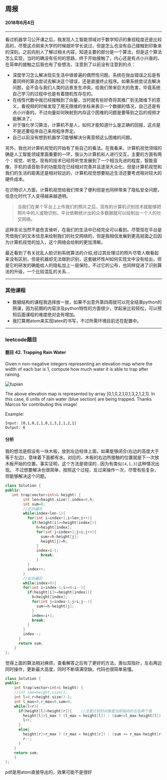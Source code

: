 ## 周报
#### 2018年6月4日
***
看过机器学习公开课之后，我发现人工智能领域对于数学知识的重视程度还是比较高的，尽管这点刚来大学的时候就听学长说过，但是怎么也没有自己接触到印象来的深刻。之前向别人了解过相关内容，知道主要的部分是一个算法，但是这个算法怎么实现，当时的确没有任何的思路，终于开始接触了，内心还是有点小兴奋的。在简单的接触之后我也有了些想法，注意到了以前没有注意到的点：
- 深度学习怎么解决现实生活中很普遍的偶然性问题。系统在抛出错误之后是有着同样的算法尝试去解决这个错误，还是直接终止程序。如果系统尝试去解决问题，会不会与我们人类的远景发生冲突，给我们带来巨大的危害，毕竟系统自己学习的过程中也是有着随机性存在的。
- 在线性代数中我已经接触到了向量，当时就有些好奇将其推广到无限维下的意义，看视频的时候发现了用无限维的坐标来表示一个数据的情况，自己还是有点小兴奋的。不过向量如何映射到内存这个困难的问题是要等到之后的视频才能解决了。
- 对于强化学习算法，计算机不是人，如何才能知道什么是正确的回报，这点是不是还要程序自己来用程序界定。
- 自己以前没有想到机器学习能够解决分离音频这么困难的问题。

另外，我也对计算机视觉的开始有了些自己的看法。在我看来，计算机视觉领域的确是人工智能领域里面重要的一环，我认为计算机和人进行交互，主要的方面有两个：视觉、听觉。现有的技术已经将听觉发展到了一个相当先进的程度，智能音像，手机的语音助手的功能现在已经相对完善并且逐渐大众化，但是计算机视觉和我们的生活的距离还是相对较远的，计算机视觉想要贴近生活还要考虑相对较大的硬件成本。      

在识物识人方面，计算机视觉给我们带来了便利但是也同样带来了隐私安全问题，信息化时代下人变得越来越透明。
>当我们在某个平台上上传我们的照片之后，现有的计算机识别技术就能够把照片中的人或物识别，平台依赖统计出的众多数据就可以绘制出一个人的社交网络。

这种言论当然不是危言耸听，在我们的生活中已经完全可以看到。尽管现在平台是凭借我们的文本信息来绘制我们的社交网络的，但是我相信发展到更高层面之后因为计算机视觉的加入，这个网络会绘制的更加清晰。  

最近看到了有关扰乱人脸识别系统算法的介绍,经过其处理过的照片尽管人眼看起来没有区别，但是机器却无法做到识别，这套破坏性AI如何实现文中没有给出，但是它的研发的确能给人的隐私加上一层保险，不过它的公布，也同样促进了识别算法的升级，一个比较混乱的关系...
***
### 其他课程
- 数据结构的课程我选择放一放，如果不出意外第四周就可以完全结束python的网课，因为前期的内容涉及python特性的方面很少，学起来比较轻松，可以预知后面课程的难度绝对会有增加。
- 我打算用atom来实现latex的书写，不过所需环境目前还在配置中。
***
### leetcode题目
#### 题目  42. Trapping Rain Water
Given n non-negative integers representing an elevation map where the width of each bar is 1, compute how much water it is able to trap after raining.

![tupian](http://www.leetcode.com/static/images/problemset/rainwatertrap.png)

The above elevation map is represented by array [0,1,0,2,1,0,1,3,2,1,2,1]. In this case, 6 units of rain water (blue section) are being trapped. Thanks Marcos for contributing this image!

Example:
```
Input: [0,1,0,2,1,0,1,3,2,1,2,1]
Output: 6
```
#### 分析
我的想法是假设有一块木板，放到左边柱体上面，如果能够闭合(右边的高度大于等于左边)，意味着下面都有水。对应的，木板的右边所接触的位置就是下一次放木板开始的位置。事实证明，这个方法是错误的...因为有类似``[4,1,3]``这种情况出现。
不过想要解决也很简单，按照这个过程，反过来操作一次，尽管有些复杂，但能够解决这个问题。
```cpp
class Solution {
public:
   int trap(vector<int>& height) {
        int len=height.size(),index=0,h;
        int sum=0;
        //正向遍历
        while(index<len-1){
          for(int i=index+1;i<len;i++){
            if(height[i]>=height[index]){
              h=height[index];
              for(int j=index+1;j<i;j++){
                sum+=h-height[j];
                height[j]=h;
              }
              index=i-1;
                break;
              }
          }
          index++;
        }
        //反向遍历
        while(index>0){
        for(int i=index-1;i>=0;i--){
          if(height[i]>=height[index]){
            h=height[index];
            for(int j=index-1;j>i;j--){
              sum+=h-height[j];
            }
            index=i+1;
            break;
          }
        }
        index--;
      }
      return sum;
    }
};
```

觉得上面的算法相对麻烦，查看解答之后有了更好的方法，类似双指针，左右两边同时操作，更新最大高度，同时不断填满空缺。代码也很简单易懂。
```cpp
class Solution {
public:
    int trap(vector<int>& height) {
    //int len=height.size();
    int l=0,r=height.size()-1;
    int l_max=0,r_max=0,sum=0;
    while(l<r){
      if(height[l]<height[r]){    //注意比较的对象是当前指向的左右两个值
        height[l]>l_max	? (l_max = height[l]) : (sum+=l_max-height[l]);
        l++;
      }
      else{
        height[r]>r_max ? (r_max = height[r]) : (sum += r_max-height[r]);
        r--;
      }
    }
    return sum;
    }
};
```

pdf是用atom直接导出的，效果可能不是很好
